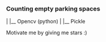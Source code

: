 ### Counting empty parking spaces
|
|__ Opencv (python)
|
|__ Pickle


Motivate me by giving me stars :)